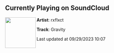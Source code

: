 ## Currently Playing on SoundCloud

[<img align="left" width="100" src="https://i1.sndcdn.com/artworks-xgNllOV002P4m8nI-PyLiGA-t500x500.jpg">](https://soundcloud.com/rxflxct/gravity/s-T0rnyQR57E1?in=saxurn/sets/new-1/)

**Artist**: rxflxct 

**Track**: Gravity

Last updated at 09/29/2023 10:07
